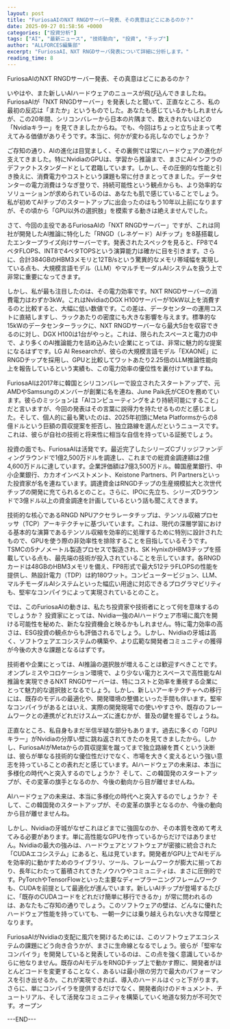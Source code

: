 ```yaml
---
layout: post
title: "FuriosaAIのNXT RNGDサーバー発表、その真意はどこにあるのか？"
date: 2025-09-27 01:58:56 +0000
categories: ["投資分析"]
tags: ["AI", "最新ニュース", "技術動向", "投資", "チップ"]
author: "ALLFORCES編集部"
excerpt: "FuriosaAI、NXT RNGDサーバ発表について詳細に分析します。"
reading_time: 8
---
```


FuriosaAIのNXT RNGDサーバー発表、その真意はどこにあるのか？

いやはや、また新しいAIハードウェアのニュースが飛び込んできましたね。FuriosaAIが「NXT RNGDサーバー」を発表したと聞いて、正直なところ、私の最初の反応は「またか」というものでした。あなたも感じているかもしれませんが、この20年間、シリコンバレーから日本の片隅まで、数えきれないほどの「Nvidiaキラー」を見てきましたからね。でも、今回はちょっと立ち止まって考えてみる価値がありそうです。本当に、何かが変わる兆しなのでしょうか？

ご存知の通り、AIの進化は目覚ましく、その裏側では常にハードウェアの進化が支えてきました。特にNvidiaのGPUは、学習から推論まで、まさにAIインフラのデファクトスタンダードとして君臨しています。しかし、その圧倒的な性能と引き換えに、消費電力やコストという課題も常に付きまとってきました。データセンターの電力消費はうなぎ登りで、持続可能性という観点からも、より効率的なソリューションが求められているのは、あなたも肌で感じていることでしょう。私が初めてAIチップのスタートアップに出会ったのはもう10年以上前になりますが、その頃から「GPU以外の選択肢」を模索する動きは絶えませんでした。

さて、今回の主役であるFuriosaAIの「NXT RNGDサーバー」ですが、これは同社が開発したAI推論に特化した「RNGD（レネゲード）AIチップ」を8基搭載したエンタープライズ向けサーバーです。発表されたスペックを見ると、FP8で4ペタFLOPS、INT8で4ペタTOPSという演算能力は確かに目を引きます。さらに、合計384GBのHBM3メモリと12TB/sという驚異的なメモリ帯域幅を実現している点も、大規模言語モデル（LLM）やマルチモーダルAIシステムを扱う上で非常に重要になってきます。

しかし、私が最も注目したのは、その電力効率です。NXT RNGDサーバーの消費電力はわずか3kW。これはNvidiaのDGX H100サーバーが10kW以上を消費するのと比較すると、大幅に低い数値です。この差は、データセンターの運用コストに直結しますし、ラックあたりの密度にも大きな影響を与えます。標準的な15kWのデータセンターラックに、NXT RNGDサーバーなら最大5台を収容できるのに対し、DGX H100は1台がやっと。これは、限られたスペースと電力の中で、より多くのAI推論能力を詰め込みたい企業にとっては、非常に魅力的な提案になるはずです。LG AI Researchが、彼らの大規模言語モデル「EXAONE」にRNGDチップを採用し、GPUと比較してワットあたり2.25倍のLLM推論性能向上を報告しているという実績も、この電力効率の優位性を裏付けていますね。

FuriosaAIは2017年に韓国とシリコンバレーで設立されたスタートアップで、元AMDやSamsungのメンバーが創業に名を連ね、June Paik氏がCEOを務めています。彼らのミッションは「AIコンピューティングをより持続可能にすること」だと言いますが、今回の発表はその言葉に説得力を持たせるものだと感じました。そして、個人的に最も驚いたのは、2025年初頭にMeta Platformsからの8億ドルという巨額の買収提案を拒否し、独立路線を選んだというニュースです。これは、彼らが自社の技術と将来性に相当な自信を持っている証拠でしょう。

投資の面でも、FuriosaAIは活発です。最近完了したシリーズCブリッジファンディングラウンドで1億2,500万ドルを調達し、これまでの総資金調達額は2億4,600万ドルに達しています。企業評価額は7億3,500万ドル。韓国産業銀行、中小企業銀行、カカオインベストメント、Keistone Partners、PI Partnersといった投資家が名を連ねています。調達資金はRNGDチップの生産規模拡大と次世代チップの開発に充てられるとのこと。さらに、IPOに先立ち、シリーズDラウンドで3億ドル以上の資金調達を計画しているという話も聞こえてきます。

技術的な核心であるRNGD NPUアクセラレータチップは、テンソル収縮プロセッサ（TCP）アーキテクチャに基づいています。これは、現代の深層学習における基本的な演算であるテンソル収縮を効率的に処理するために特別に設計されたもので、GPUを使う際の非効率性を排除することを目指しているそうです。TSMCの5ナノメートル製造プロセスで製造され、SK HynixのHBM3チップを搭載している点も、最先端の技術が投入されていることを示しています。各RNGDカードは48GBのHBM3メモリを備え、FP8形式で最大512テラFLOPSの性能を提供し、熱設計電力（TDP）は約180ワット。コンピュータービジョン、LLM、マルチモーダルAIシステムといった幅広い用途に対応できるプログラマビリティも、堅牢なコンパイラによって実現されているとのこと。

では、このFuriosaAIの動きは、私たち投資家や技術者にとって何を意味するのでしょうか？ 投資家にとっては、Nvidia一強のAIハードウェア市場に風穴を開ける可能性を秘めた、新たな投資機会と映るかもしれません。特に電力効率の高さは、ESG投資の観点からも評価されるでしょう。しかし、Nvidiaの牙城は高く、ソフトウェアエコシステムの構築や、より広範な開発者コミュニティの獲得が今後の大きな課題となるはずです。

技術者や企業にとっては、AI推論の選択肢が増えることは歓迎すべきことです。オンプレミスやコロケーション環境で、より少ない電力とスペースで高性能なAI推論を実現できるNXT RNGDサーバーは、特にコストと効率を重視する企業にとって魅力的な選択肢となるでしょう。しかし、新しいアーキテクチャへの移行には、既存のモデルの最適化や、開発環境の整備といった手間も伴います。堅牢なコンパイラがあるとはいえ、実際の開発現場での使いやすさや、既存のフレームワークとの連携がどれだけスムーズに進むかが、普及の鍵を握るでしょうね。

正直なところ、私自身もまだ半信半疑な部分もあります。過去に多くの「GPUキラー」がNvidiaの分厚い壁に跳ね返されてきたのを見てきましたから。しかし、FuriosaAIがMetaからの買収提案を蹴ってまで独立路線を貫くという決断は、彼らが単なる技術的な優位性だけでなく、市場を大きく変えるという強い意志を持っていることの表れだと感じています。AIハードウェアの未来は、本当に多様化の時代へと突入するのでしょうか？ そして、この韓国発のスタートアップが、その変革の旗手となるのか、今後の動向から目が離せませんね。

AIハードウェアの未来は、本当に多様化の時代へと突入するのでしょうか？ そして、この韓国発のスタートアップが、その変革の旗手となるのか、今後の動向から目が離せませんね。

しかし、Nvidiaの牙城がなぜこれほどまでに強固なのか、その本質を改めて考えてみる必要があります。単に高性能なGPUを作っているからだけではありません。Nvidiaの最大の強みは、ハードウェアとソフトウェアが密接に統合された「CUDAエコシステム」にあると、私は見ています。開発者がGPU上でAIモデルを効率的に動かすためのライブラリ、ツール、フレームワークが膨大に揃っており、長年にわたって蓄積されてきたノウハウやコミュニティは、まさに圧倒的です。PyTorchやTensorFlowといった主要なディープラーニングフレームワークも、CUDAを前提として最適化が進んでいます。新しいAIチップが登場するたびに、「既存のCUDAコードをどれだけ簡単に移行できるか」が常に問われるのは、あなたもご存知の通りでしょう。このソフトウェアの壁は、どんなに優れたハードウェア性能を持っていても、一朝一夕には乗り越えられない大きな障壁となります。

FuriosaAIがNvidiaの支配に風穴を開けるためには、このソフトウェアエコシステムの課題にどう向き合うかが、まさに生命線となるでしょう。彼らが「堅牢なコンパイラ」を開発していると発表しているのは、この点を強く意識しているからに他なりません。既存のAIモデルをRNGDチップ上で動かす際に、開発者がほとんどコードを変更することなく、あるいは最小限の労力で最大のパフォーマンスを引き出せるか。これが実現できれば、導入のハードルはぐっと下がります。さらに、単にコンパイラを提供するだけでなく、開発者向けのドキュメント、チュートリアル、そして活発なコミュニティを構築していく地道な努力が不可欠です。オープン

---END---